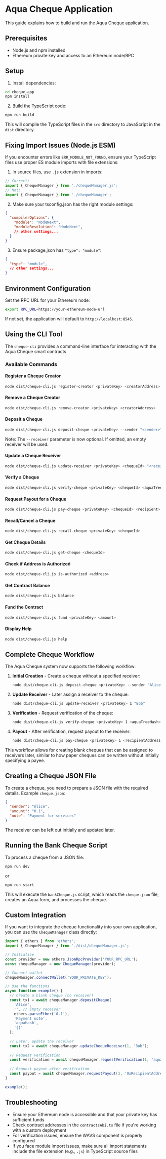 # Aqua Cheque Application

This guide explains how to build and run the Aqua Cheque application.

## Prerequisites

- Node.js and npm installed
- Ethereum private key and access to an Ethereum node/RPC

## Setup

1. Install dependencies:
```bash
cd cheque-app
npm install
```

2. Build the TypeScript code:
```bash
npm run build
```

This will compile the TypeScript files in the `src` directory to JavaScript in the `dist` directory.

## Fixing Import Issues (Node.js ESM)

If you encounter errors like `ERR_MODULE_NOT_FOUND`, ensure your TypeScript files use proper ES module imports with file extensions:

1. In source files, use `.js` extension in imports:
```typescript
// Correct:
import { ChequeManager } from './chequeManager.js';
// Not:
import { ChequeManager } from './chequeManager';
```

2. Make sure your tsconfig.json has the right module settings:
```json
{
  "compilerOptions": {
    "module": "NodeNext",
    "moduleResolution": "NodeNext",
    // other settings...
  }
}
```

3. Ensure package.json has `"type": "module"`:
```json
{
  "type": "module",
  // other settings...
}
```

## Environment Configuration

Set the RPC URL for your Ethereum node:

```bash
export RPC_URL=https://your-ethereum-node-url
```

If not set, the application will default to `http://localhost:8545`.

## Using the CLI Tool

The `cheque-cli` provides a command-line interface for interacting with the Aqua Cheque smart contracts.

### Available Commands

#### Register a Cheque Creator
```bash
node dist/cheque-cli.js register-creator <privateKey> <creatorAddress>
```

#### Remove a Cheque Creator
```bash
node dist/cheque-cli.js remove-creator <privateKey> <creatorAddress>
```

#### Deposit a Cheque
```bash
node dist/cheque-cli.js deposit-cheque <privateKey> --sender "<sender>" --amount <amount> --note "<note>" --aqua "<aquaHash>" --form "{}" [--receiver "<receiver>"]
```
Note: The `--receiver` parameter is now optional. If omitted, an empty receiver will be used.

#### Update a Cheque Receiver
```bash
node dist/cheque-cli.js update-receiver <privateKey> <chequeId> "<receiver>"
```

#### Verify a Cheque
```bash
node dist/cheque-cli.js verify-cheque <privateKey> <chequeId> <aquaTreeHash> <formRevisionHash>
```

#### Request Payout for a Cheque
```bash
node dist/cheque-cli.js pay-cheque <privateKey> <chequeId> <recipient>
```

#### Recall/Cancel a Cheque
```bash
node dist/cheque-cli.js recall-cheque <privateKey> <chequeId>
```

#### Get Cheque Details
```bash
node dist/cheque-cli.js get-cheque <chequeId>
```

#### Check if Address is Authorized
```bash
node dist/cheque-cli.js is-authorized <address>
```

#### Get Contract Balance
```bash
node dist/cheque-cli.js balance
```

#### Fund the Contract
```bash
node dist/cheque-cli.js fund <privateKey> <amount>
```

#### Display Help
```bash
node dist/cheque-cli.js help
```

## Complete Cheque Workflow

The Aqua Cheque system now supports the following workflow:

1. **Initial Creation** - Create a cheque without a specified receiver:
   ```bash
   node dist/cheque-cli.js deposit-cheque <privateKey> --sender "Alice" --amount 0.1 --note "Payment for services" --aqua "0x789...fed" --form "{}"
   ```

2. **Update Receiver** - Later assign a receiver to the cheque:
   ```bash
   node dist/cheque-cli.js update-receiver <privateKey> 1 "Bob"
   ```

3. **Verification** - Request verification of the cheque:
   ```bash
   node dist/cheque-cli.js verify-cheque <privateKey> 1 <aquaTreeHash> <formRevisionHash>
   ```

4. **Payout** - After verification, request payout to the receiver:
   ```bash
   node dist/cheque-cli.js pay-cheque <privateKey> 1 <recipientAddress>
   ```

This workflow allows for creating blank cheques that can be assigned to receivers later, similar to how paper cheques can be written without initially specifying a payee.

## Creating a Cheque JSON File

To create a cheque, you need to prepare a JSON file with the required details. Example `cheque.json`:

```json
{
  "sender": "Alice",
  "amount": "0.1",
  "note": "Payment for services"
}
```

The receiver can be left out initially and updated later.

## Running the Bank Cheque Script

To process a cheque from a JSON file:

```bash
npm run dev
```
or
```bash
npm run start
```

This will execute the `bankCheque.js` script, which reads the `cheque.json` file, creates an Aqua form, and processes the cheque.

## Custom Integration

If you want to integrate the cheque functionality into your own application, you can use the `ChequeManager` class directly:

```javascript
import { ethers } from 'ethers';
import { ChequeManager } from './dist/chequeManager.js';

// Initialize
const provider = new ethers.JsonRpcProvider('YOUR_RPC_URL');
const chequeManager = new ChequeManager(provider);

// Connect wallet
chequeManager.connectWallet('YOUR_PRIVATE_KEY');

// Use the functions
async function example() {
  // Create a blank cheque (no receiver)
  const tx1 = await chequeManager.depositCheque(
    'Alice',
    '', // Empty receiver
    ethers.parseEther('0.1'),
    'Payment note',
    'aquaHash',
    '{}'
  );
  
  // Later, update the receiver
  const tx2 = await chequeManager.updateChequeReceiver(1, 'Bob');
  
  // Request verification
  const verification = await chequeManager.requestVerification(1, 'aquaTreeHash', 'formRevisionHash');
  
  // Request payout after verification
  const payout = await chequeManager.requestPayout(1, '0xRecipientAddress');
}

example();
```

## Troubleshooting

- Ensure your Ethereum node is accessible and that your private key has sufficient funds
- Check contract addresses in the `contractsAbi.ts` file if you're working with a custom deployment
- For verification issues, ensure the WAVS component is properly configured
- If you face module import issues, make sure all import statements include the file extension (e.g., `.js`) in TypeScript source files 